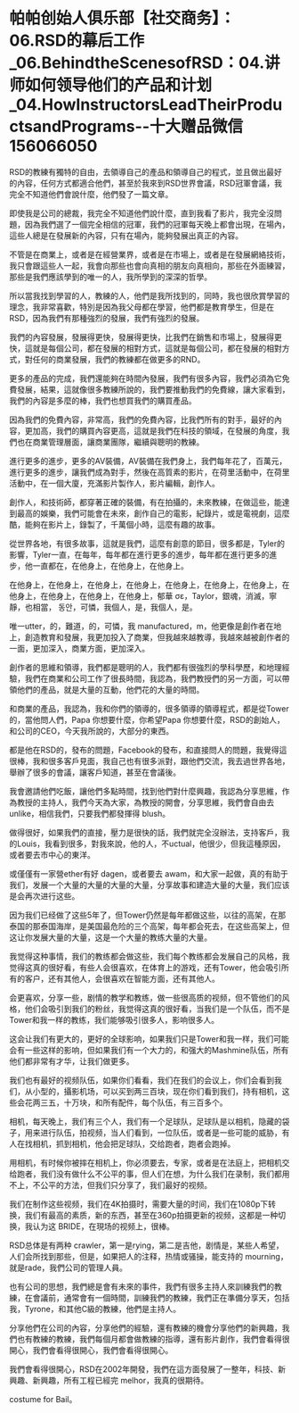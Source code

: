 # 帕帕创始人俱乐部【社交商务】：06.RSD的幕后工作_06.BehindtheScenesofRSD：04.讲师如何领导他们的产品和计划_04.HowInstructorsLeadTheirProductsandPrograms--十大赠品微信156066050

RSD的教練有獨特的自由，去領導自己的產品和領導自己的程式，並且做出最好的內容，任何方式都適合他們，甚至於我來到RSD世界會議，RSD冠軍會議，我完全不知道他們會說什麼，他們發了一篇文章。

即使我是公司的總裁，我完全不知道他們說什麼，直到我看了影片，我完全沒問題，因為我們選了一個完全相信的冠軍，我們的冠軍每天晚上都會出現，在場內，這些人總是在發展新的內容，只有在場內，能夠發展出真正的內容。

不管是在商業上，或者是在經營業界，或者是在市場上，或者是在發展網絡技術，我只會跟這些人一起，我會向那些也會向真相的朋友向真相向，那些在外面練習，那些是我們應該學到的唯一的人，我所學到的深深的哲學。

所以當我找到學習的人，教練的人，他們是我所找到的，同時，我也很欣賞學習的理念，我非常喜歡，特別是因為我父母都在學習，他們都是教育學生，但是在RSD，因為我們有那種強烈的發展，我們有強烈的發展。

我們的內容發展，發展得更快，發展得更快，比我們在銷售和市場上，發展得更快，這就是每個公司，都在發展的相對方式，這就是每個公司，都在發展的相對方式，對任何的商業發展，我們的教練都在做更多的RND。

更多的產品的完成，我們還能夠在時間內發展，我們有很多內容，我們必須為它免費發展，結果，這就像很多教練所說的，我們要推動我們的免費線，讓大家看到，我們的內容是多麼的棒，我們也想買我們的購買產品。

因為我們的免費內容，非常高，我們的免費內容，比我們所有的對手，最好的內容，更加高，我們的購買內容更高，這就是我們在科技的領域，在發展的角度，我們也在商業管理層面，讓商業團隊，繼續與聰明的教練。

進行更多的進步，更多的AV裝備，AV裝備在我們身上，我們每年花了，百萬元，進行更多的進步，讓我們成為對手，然後在高質素的影片，在荷里活動中，在荷里活動中，在一個大廈，充滿影片製作人，影片編輯，創作人。

創作人，和技術師，都穿著正確的裝備，有在拍攝的，未來教練，在做這些，能達到最高的娛樂，我們可能會在未來，創作自己的電影，紀錄片，或是電視劇，這麼酷，能夠在影片上，錄製了，千萬個小時，這麼有趣的故事。

從世界各地，有很多故事，這就是我們，這麼有創意的節目，很多都是，Tyler的影響，Tyler一直，在每年，每年都在進行更多的進步，每年都在進行更多的進步，他一直都在，在他身上，在他身上，在他身上。

在他身上，在他身上，在他身上，在他身上，在他身上，在他身上，在他身上，在他身上，在他身上，在他身上，在他身上，郁華 σε，Taylor，銀魂，消滅，寧靜，也相當， 동안，可憐，我個人，是，我個人，是。

唯一utter，的，難道，的，可憐，我 manufactured，m，他更像是創作者在地上，創造教育和發展，我更加投入了商業，但我越來越教導，我越來越被創作者的一面，更加深入，商業方面，更加深入。

創作者的思維和領導，我們都是聰明的人，我們都有很強烈的學科學歷，和地理經驗，我們在商業和公司工作了很長時間，我認為，我們教授們的另一方面，可以帶領他們的產品，就是大量的互動，他們花的大量的時間。

和商業的產品，我認為，我和你們的領導的，很多領導的領導程式，都是從Tower的，當他問人們，Papa 你想要什麼，你希望Papa 你想要什麼，RSD的創始人，和公司的CEO，今天我所說的，大部分的東西。

都是他在RSD的，發布的問題，Facebook的發布，和直接問人的問題，我覺得這很棒，我和很多客戶見面，我自己也有很多派對，跟他們交流，我去過世界各地，舉辦了很多的會議，讓客戶知道，甚至在會議後。

我會邀請他們吃飯，讓他們多點時間，找到他們對什麼興趣，我認為分享思維，作為教授的主持人，我們今天為大家，為教授的開會，分享思維，我們會自由去 unlike，相信我們，只要我們都發揮得 blush。

做得很好，如果我們的直接，壓力是很快的話，我們就完全沒辦法，支持客戶，我的Louis，我看到很多，對我來說，他的人，不uctual，他很少，但我這種原因，或者要去市中心的東洋。

或僅僅有一家營ether有好 dagen，或者要去 awam，和大家一起做，真的有助于我们，发展一个大量的大量的大量的大量，分享故事和建造大量的大量，我们应该是会再次进行这些。

因为我们已经做了这些5年了，但Tower仍然是每年都做这些，以往的高架，在那泰国的那泰国海岸，是美国最危险的三个高架，每年都会死去，在这些高架上，但这让你发展大量的大量，这是一个大量的教练大量的大量。

我觉得这种事情，我们的教练都会做这些，我们每个教练都会发展自己的风格，我觉得这真的很好看，有些人会很喜欢，在体育上的游戏，还有Tower，他会吸引所有的客户，还有其他人，会很喜欢在智能方面，还有其他人。

会更喜欢，分享一些，剧情的教学和教练，做一些很高质的视频，但不管他们的风格，他们会吸引到我们的粉丝，我觉得这真的很好看，当我们是一个队伍，而不是Tower和我一样的教练，我们能够吸引很多人，影响很多人。

这会让我们有更大的，更好的全球影响，如果我们只是Tower和我一样，我们可能会有一些这样的影响，但如果我们有一个大力的，和强大的Mashmine队伍，所有他们都非常有才华，让我们做更多。

我们也有最好的视频队伍，如果你们看看，我们在我们的会议上，你们会看到我们，从小型的，攝影机场，可以买到两三百块，现在你们看到我们，持有相机，这些会花两三五，十万块，和所有配件，每个队伍，有三百多个。

相机，每天晚上，我们有三个人，我们有一个足球队，足球队是以相机，隐藏的袋子，用来进行队伍，拍视频，当人们看到，一位队伍，或者是一些可能的威胁，有人在找相机，抓到相机，他会把足球队，交给跑者，跑者会跑掉。

用相机，有时候你被摔在相机上，你必须要去，专家，或者是在法庭上，把相机交给跑者，我们没有做什么不公平的事，但人们在想，为什么我们在录制，我们都用不上，不公平的方法，但我们只分享了，我们最好的视频。

我们在制作这些视频，我们在4K拍摄时，需要大量的时间，我们在1080p下转换，我们有最高的素质，新的东西，甚至在360p拍摄更新的视频，这都是一种切换，我认为这 BRIDE，在現场的视频上，很棒。

RSD总体是有两种 crawler，第一是rying，第二是吉他，剧情是，某些人希望，人们会所找到那些，但是，如果把人的注释，热情或骚操，能支持的 mourning，就是rade，我們公司的管理人員。

也有公司的思想，我們總是會有未來的事件，我們有很多主持人來訓練我們的教練，在會議前，通常會有一個時間，訓練我們的教練，我們正在準備分享天，包括我，Tyrone，和其他C級的教練，他們是主持人。

分享他們在公司的內容，分享他們的經驗，還有教練的機會分享他們的新興趣，我們也有教練的教練，我們每個月都會做教練的指導，還有影片創作，我們會看得很開心，我們會看得很開心，我們會看得很開心。

我們會看得很開心，RSD在2002年開發，我們在這方面發展了一整年，科技、新興趣、新興趣，所有工程已經完 melhor，我真的很期待。

 costume for Bail。